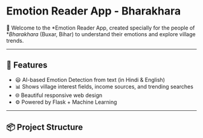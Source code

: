 # Emotion Reader App - Bharakhara

👋 Welcome to the *Emotion Reader App, created specially for the people of **Bharakhara* (Buxar, Bihar) to understand their emotions and explore village trends.

---

## 🌟 Features

- 😃 AI-based Emotion Detection from text (in Hindi & English)
- 📊 Shows village interest fields, income sources, and trending searches
- 🌐 Beautiful responsive web design
- ⚙ Powered by Flask + Machine Learning

---

## 📦 Project Structure
